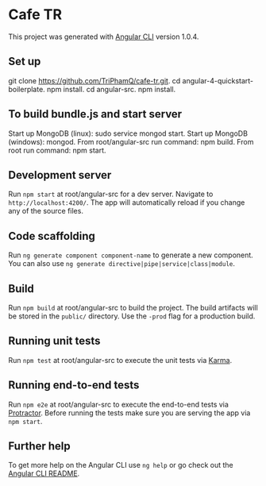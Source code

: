 # Cafe TR

This project was generated with [Angular CLI](https://github.com/angular/angular-cli) version 1.0.4.

## Set up

git clone https://github.com/TriPhamQ/cafe-tr.git.
cd angular-4-quickstart-boilerplate.
npm install.
cd angular-src.
npm install.

## To build bundle.js and start server

Start up MongoDB (linux): sudo service mongod start.
Start up MongoDB (windows): mongod.
From root/angular-src run command: npm build.
From root run command: npm start.

## Development server

Run `npm start` at root/angular-src for a dev server. Navigate to `http://localhost:4200/`. The app will automatically reload if you change any of the source files.

## Code scaffolding

Run `ng generate component component-name` to generate a new component. You can also use `ng generate directive|pipe|service|class|module`.

## Build

Run `npm build` at root/angular-src to build the project. The build artifacts will be stored in the `public/` directory. Use the `-prod` flag for a production build.

## Running unit tests

Run `npm test` at root/angular-src to execute the unit tests via [Karma](https://karma-runner.github.io).

## Running end-to-end tests

Run `npm e2e` at root/angular-src to execute the end-to-end tests via [Protractor](http://www.protractortest.org/).
Before running the tests make sure you are serving the app via `npm start`.

## Further help

To get more help on the Angular CLI use `ng help` or go check out the [Angular CLI README](https://github.com/angular/angular-cli/blob/master/README.md).
